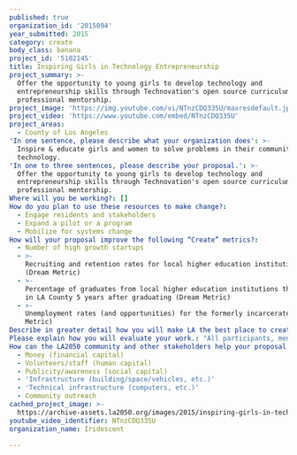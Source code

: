 ```yaml
---
published: true
organization_id: '2015094'
year_submitted: 2015
category: create
body_class: banana
project_id: '5102145'
title: Inspiring Girls in Technology Entrepreneurship
project_summary: >-
  Offer the opportunity to young girls to develop technology and
  entrepreneurship skills through Technovation's open source curriculum and
  professional mentorship. 
project_image: 'https://img.youtube.com/vi/NTnzCDQ335U/maxresdefault.jpg'
project_video: 'https://www.youtube.com/embed/NTnzCDQ335U'
project_areas:
  - County of Los Angeles
'In one sentence, please describe what your organization does': >-
  Inspire & educate girls and women to solve problems in their community using
  technology.
'In one to three sentences, please describe your proposal.': >-
  Offer the opportunity to young girls to develop technology and
  entrepreneurship skills through Technovation's open source curriculum and
  professional mentorship. 
Where will you be working?: []
How do you plan to use these resources to make change?:
  - Engage residents and stakeholders
  - Expand a pilot or a program
  - Mobilize for systems change
How will your proposal improve the following “Create” metrics?:
  - Number of high growth startups
  - >-
    Recruiting and retention rates for local higher education institutions
    (Dream Metric)
  - >-
    Percentage of graduates from local higher education institutions that remain
    in LA County 5 years after graduating (Dream Metric)
  - >-
    Unemployment rates (and opportunities) for the formerly incarcerated (Dream
    Metric)
Describe in greater detail how you will make LA the best place to create.: "Technovation gives girls the opportunity to create mobile apps to solve problems in their community. Through this program young girls will develop their technical and entrepreneurial skills while creating solutions for local communities. In creating local app solutions for local problems, young girls in LA can possibly discover the next big start-up idea. \r\n\r\ngirls get to create cool app ideas through Technovation in the following way:\r\nTeams of middle school and high school girls work together to complete an intensive, 50-hour curriculum. The girls are supported by a teacher (or after-school coordinator) and paired with a mentor who is a female tech professional. The curriculum is open, online and freely accessible to all. Through the program, the girls learn to:\r\n1. Identify a problem in their community: Girls work in teams and identify an idea for a mobile app that will help solve a problem in their community\r\n2. Program an app: Teams develop the actual app using a visual, block-based language called App Inventor (developed by MIT) that requires no prior knowledge of programming.\r\n3. Develop and deliver a pitch: Teams develop a business plan, videotape and submit their app and demo pitches for review.\r\nTen finalist teams are then be chosen and flown out to Silicon Valley to pitch their apps and business plans to potential investors. The winning teams are awarded $20,000 in seed funding to take their app to market.\r\n\r\nThe program will kick-off with a Girls make App Day workshop where all teams will meet with their mentors and attend a workshop focussed on the app Inventor platform. All local teams will have the opportunity to present their app ideas at the Regional Pitch event. the winning team will also have the opportunity to visit San Francisco for the World Pitch event, event if they are not selected in the top 10. \r\n"
Please explain how you will evaluate your work.: "All participants, mentors, teachers and students, are required to submit pre and post-program surveys. Results from these surveys help identify the learning goals of the girls and assess impact of the program on these goals.\r\nAnecdotal evidence gathered through case studies will also help to measure impact. \r\n"
How can the LA2050 community and other stakeholders help your proposal succeed?:
  - Money (financial capital)
  - Volunteers/staff (human capital)
  - Publicity/awareness (social capital)
  - 'Infrastructure (building/space/vehicles, etc.)'
  - 'Technical infrastructure (computers, etc.)'
  - Community outreach
cached_project_image: >-
  https://archive-assets.la2050.org/images/2015/inspiring-girls-in-technology-entrepreneurship/img.youtube.com/vi/NTnzCDQ335U/maxresdefault.jpg
youtube_video_identifier: NTnzCDQ335U
organization_name: Iridescent

---
```

